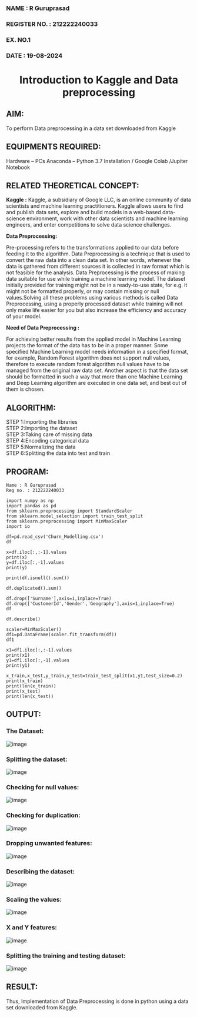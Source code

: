 <H3>NAME : R Guruprasad</H3>
<H3>REGISTER NO. : 212222240033</H3>
<H3>EX. NO.1</H3>
<H3>DATE : 19-08-2024 </H3>
<H1 ALIGN =CENTER> Introduction to Kaggle and Data preprocessing</H1>

## AIM:

To perform Data preprocessing in a data set downloaded from Kaggle

## EQUIPMENTS REQUIRED:
Hardware – PCs
Anaconda – Python 3.7 Installation / Google Colab /Jupiter Notebook

## RELATED THEORETICAL CONCEPT:

**Kaggle :**
Kaggle, a subsidiary of Google LLC, is an online community of data scientists and machine learning practitioners. Kaggle allows users to find and publish data sets, explore and build models in a web-based data-science environment, work with other data scientists and machine learning engineers, and enter competitions to solve data science challenges.

**Data Preprocessing:**

Pre-processing refers to the transformations applied to our data before feeding it to the algorithm. Data Preprocessing is a technique that is used to convert the raw data into a clean data set. In other words, whenever the data is gathered from different sources it is collected in raw format which is not feasible for the analysis.
Data Preprocessing is the process of making data suitable for use while training a machine learning model. The dataset initially provided for training might not be in a ready-to-use state, for e.g. it might not be formatted properly, or may contain missing or null values.Solving all these problems using various methods is called Data Preprocessing, using a properly processed dataset while training will not only make life easier for you but also increase the efficiency and accuracy of your model.

**Need of Data Preprocessing :**

For achieving better results from the applied model in Machine Learning projects the format of the data has to be in a proper manner. Some specified Machine Learning model needs information in a specified format, for example, Random Forest algorithm does not support null values, therefore to execute random forest algorithm null values have to be managed from the original raw data set.
Another aspect is that the data set should be formatted in such a way that more than one Machine Learning and Deep Learning algorithm are executed in one data set, and best out of them is chosen.


## ALGORITHM:
STEP 1:Importing the libraries<BR>
STEP 2:Importing the dataset<BR>
STEP 3:Taking care of missing data<BR>
STEP 4:Encoding categorical data<BR>
STEP 5:Normalizing the data<BR>
STEP 6:Splitting the data into test and train<BR>

##  PROGRAM:
```
Name : R Guruprasad
Reg no. : 212222240033

import numpy as np
import pandas as pd
from sklearn.preprocessing import StandardScaler
from sklearn.model_selection import train_test_split
from sklearn.preprocessing import MinMaxScaler
import io

df=pd.read_csv('Churn_Modelling.csv')
df

x=df.iloc[:,:-1].values
print(x)
y=df.iloc[:,-1].values
print(y)

print(df.isnull().sum())

df.duplicated().sum()

df.drop(['Surname'],axis=1,inplace=True) 
df.drop(['CustomerId','Gender','Geography'],axis=1,inplace=True)
df

df.describe()

scaler=MinMaxScaler()
df1=pd.DataFrame(scaler.fit_transform(df))
df1

x1=df1.iloc[:,:-1].values
print(x1)
y1=df1.iloc[:,-1].values
print(y1)

x_train,x_test,y_train,y_test=train_test_split(x1,y1,test_size=0.2)
print(x_train)
print(len(x_train))
print(x_test)
print(len(x_test))

```
## OUTPUT:

### The Dataset:
![image](https://github.com/user-attachments/assets/20d15b52-7c53-4f49-851e-d2cac3981c82)

### Splitting the dataset: 
![image](https://github.com/user-attachments/assets/d7541306-08ca-429c-a03e-2a7fbf824cd8)

### Checking for null values:
![image](https://github.com/user-attachments/assets/892f1695-70e7-4ecb-8f8c-a9ec96ac2a87)

### Checking for duplication:
![image](https://github.com/user-attachments/assets/2075962b-c497-48d8-b405-f072a1e9c86a)

### Dropping unwanted features:
![image](https://github.com/user-attachments/assets/12abc2d9-a0b0-4897-9126-8bdb3dc0432b)

### Describing the dataset:
![image](https://github.com/user-attachments/assets/c79e4e31-71b6-493a-853b-f59b59414d57)

### Scaling the values:
![image](https://github.com/user-attachments/assets/eb9a7660-0d6d-4698-864e-bf90d144e0f6)

### X and Y features:
![image](https://github.com/user-attachments/assets/316c5ced-4649-4861-babb-bdaeebb47543)

### Splitting the training and testing dataset:
![image](https://github.com/user-attachments/assets/5349ba7e-0157-4e43-a195-d472146f9e24)


## RESULT:
Thus, Implementation of Data Preprocessing is done in python  using a data set downloaded from Kaggle.


